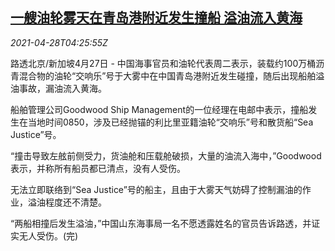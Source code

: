<!--1619584262000-->
[一艘油轮雾天在青岛港附近发生撞船 溢油流入黄海](https://cn.reuters.com/article/oil-tanker-leaking-oil-china-0428-wedn-idCNKBS2CF0BT)
------

<div><i>2021-04-28T04:25:55Z</i></div><p>路透北京/新加坡4月27日 - 中国海事官员和油轮代表周二表示，装载约100万桶沥青混合物的油轮“交响乐”号于大雾中在中国青岛港附近发生碰撞，随后出现船舶溢油事故，漏油流入黄海。</p><p>船舶管理公司Goodwood Ship Management的一位经理在电邮中表示，撞船发生在当地时间0850，涉及已经抛锚的利比里亚籍油轮“交响乐”号和散货船“Sea Justice”号。</p><p>“撞击导致左舷前侧受力，货油舱和压载舱破损，大量的油流入海中，”Goodwood表示，并称所有船员都已清点，没有人受伤。</p><p>无法立即联络到“Sea Justice”号的船主，且由于大雾天气妨碍了控制漏油的作业，溢油程度还不清楚。</p><p>“两船相撞后发生溢油，”中国山东海事局一名不愿透露姓名的官员告诉路透，并证实无人受伤。(完)</p>
